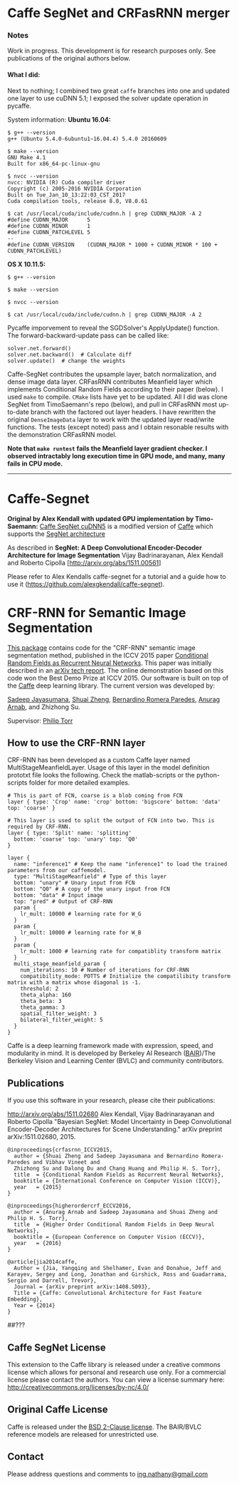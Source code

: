 # Caffe SegNet and CRFasRNN merger

### Notes
Work in progress. This development is for research purposes only. See publications of the original authors below.

#### What I did:
Next to nothing; I combined two great `caffe` branches into one and updated one layer to use cuDNN 5.1; I exposed the solver update operation in pycaffe.


System information:
**Ubuntu 16.04:**
```
$ g++ --version
g++ (Ubuntu 5.4.0-6ubuntu1~16.04.4) 5.4.0 20160609

$ make --version
GNU Make 4.1
Built for x86_64-pc-linux-gnu

$ nvcc --version
nvcc: NVIDIA (R) Cuda compiler driver
Copyright (c) 2005-2016 NVIDIA Corporation
Built on Tue_Jan_10_13:22:03_CST_2017
Cuda compilation tools, release 8.0, V8.0.61

$ cat /usr/local/cuda/include/cudnn.h | grep CUDNN_MAJOR -A 2
#define CUDNN_MAJOR      5
#define CUDNN_MINOR      1
#define CUDNN_PATCHLEVEL 5
--
#define CUDNN_VERSION    (CUDNN_MAJOR * 1000 + CUDNN_MINOR * 100 + CUDNN_PATCHLEVEL)

```

**OS X 10.11.5:**
```
$ g++ --version

$ make --version

$ nvcc --version

$ cat /usr/local/cuda/include/cudnn.h | grep CUDNN_MAJOR -A 2

```

Pycaffe imporvement to reveal the SGDSolver's ApplyUpdate() function. The forward-backward-update pass can be called like:

```
solver.net.forward()  
solver.net.backward()  # Calculate diff
solver.update()  # change the weights
```

Caffe-SegNet contributes the upsample layer, batch normalization, and dense image data layer. CRFasRNN contributes Meanfield layer which implements Conditional Random Fields according to their paper (below). I used `make` to compile. `CMake` lists have yet to be updated. All I did was clone SegNet from TimoSaemann's repo (below), and pull in CRFasRNN most up-to-date branch with the factored out layer headers. I have rewritten the original `DenseImageData` layer to work with the updated layer read/write functions. The tests (except noted) pass and I obtain resonable results with the demonstration CRFasRNN model. 


**Note that `make runtest` fails the Meanfield layer gradient checker. I observed intractably long execution time in GPU mode, and many, many fails in CPU mode.**

--- 
# Caffe-Segnet
**Original by Alex Kendall with updated GPU implementation by Timo-Saemann:**
[Caffe SegNet cuDNN5](https://github.com/TimoSaemann/caffe-segnet-cudnn5) is a modified version of [Caffe](https://github.com/BVLC/caffe) which supports the [SegNet architecture](http://mi.eng.cam.ac.uk/projects/segnet/)

As described in **SegNet: A Deep Convolutional Encoder-Decoder Architecture for Image Segmentation** Vijay Badrinarayanan, Alex Kendall and Roberto Cipolla [http://arxiv.org/abs/1511.00561]

Please refer to Alex Kendalls caffe-segnet for a tutorial and a guide how to use it (https://github.com/alexgkendall/caffe-segnet).

# CRF-RNN for Semantic Image Segmentation
[This package](https://github.com/torrvision/crfasrnn/) contains code for the "CRF-RNN" semantic image segmentation method, published in the ICCV 2015 paper [Conditional Random Fields as Recurrent Neural Networks](http://www.robots.ox.ac.uk/~szheng/papers/CRFasRNN.pdf). This paper was initially described in an [arXiv tech report](http://arxiv.org/abs/1502.03240). The online demonstration based on this code won the Best Demo Prize at ICCV 2015. Our software is built on top of the [Caffe](http://caffe.berkeleyvision.org/) deep learning library. The current version was developed by:

[Sadeep Jayasumana](http://www.robots.ox.ac.uk/~sadeep/),
[Shuai Zheng](http://kylezheng.org/),
[Bernardino Romera Paredes](http://romera-paredes.com/), 
[Anurag Arnab](http://www.robots.ox.ac.uk/~aarnab/),
and
Zhizhong Su.

Supervisor: [Philip Torr](http://www.robots.ox.ac.uk/~tvg/)


## How to use the CRF-RNN layer
CRF-RNN has been developed as a custom Caffe layer named MultiStageMeanfieldLayer. Usage of this layer in the model definition prototxt file looks the following. Check the matlab-scripts or the python-scripts folder for more detailed examples.
```
# This is part of FCN, coarse is a blob coming from FCN
layer { type: 'Crop' name: 'crop' bottom: 'bigscore' bottom: 'data' top: 'coarse' }

# This layer is used to split the output of FCN into two. This is required by CRF-RNN.
layer { type: 'Split' name: 'splitting'
  bottom: 'coarse' top: 'unary' top: 'Q0'
}

layer {
  name: "inference1" # Keep the name "inference1" to load the trained parameters from our caffemodel.
  type: "MultiStageMeanfield" # Type of this layer
  bottom: "unary" # Unary input from FCN
  bottom: "Q0" # A copy of the unary input from FCN
  bottom: "data" # Input image
  top: "pred" # Output of CRF-RNN
  param {
    lr_mult: 10000 # learning rate for W_G
  }
  param {
    lr_mult: 10000 # learning rate for W_B
  }
  param {
    lr_mult: 1000 # learning rate for compatiblity transform matrix
  }
  multi_stage_meanfield_param {
    num_iterations: 10 # Number of iterations for CRF-RNN
    compatibility_mode: POTTS # Initialize the compatilibity transform matrix with a matrix whose diagonal is -1.
    threshold: 2
    theta_alpha: 160
    theta_beta: 3
    theta_gamma: 3
    spatial_filter_weight: 3
    bilateral_filter_weight: 5
  }
}
```


Caffe is a deep learning framework made with expression, speed, and modularity in mind.
It is developed by Berkeley AI Research ([BAIR](http://bair.berkeley.edu))/The Berkeley Vision and Learning Center (BVLC) and community contributors.

## Publications

If you use this software in your research, please cite their publications:

http://arxiv.org/abs/1511.02680
Alex Kendall, Vijay Badrinarayanan and Roberto Cipolla "Bayesian SegNet: Model Uncertainty in Deep Convolutional Encoder-Decoder Architectures for Scene Understanding." arXiv preprint arXiv:1511.02680, 2015.

```
@inproceedings{crfasrnn_ICCV2015,
  author = {Shuai Zheng and Sadeep Jayasumana and Bernardino Romera-Paredes and Vibhav Vineet and
  Zhizhong Su and Dalong Du and Chang Huang and Philip H. S. Torr},
  title  = {Conditional Random Fields as Recurrent Neural Networks},
  booktitle = {International Conference on Computer Vision (ICCV)},
  year   = {2015}
}

@inproceedings{higherordercrf_ECCV2016,
  author = {Anurag Arnab and Sadeep Jayasumana and Shuai Zheng and Philip H. S. Torr},
  title  = {Higher Order Conditional Random Fields in Deep Neural Networks},
  booktitle = {European Conference on Computer Vision (ECCV)},
  year   = {2016}
}

@article{jia2014caffe,
  Author = {Jia, Yangqing and Shelhamer, Evan and Donahue, Jeff and Karayev, Sergey and Long, Jonathan and Girshick, Ross and Guadarrama, Sergio and Darrell, Trevor},
  Journal = {arXiv preprint arXiv:1408.5093},
  Title = {Caffe: Convolutional Architecture for Fast Feature Embedding},
  Year = {2014}
}
```

##???
## Caffe SegNet License
This extension to the Caffe library is released under a creative commons license which allows for personal and research use only. For a commercial license please contact the authors. You can view a license summary here:
http://creativecommons.org/licenses/by-nc/4.0/

## Original Caffe License
Caffe is released under the [BSD 2-Clause license](https://github.com/BVLC/caffe/blob/master/LICENSE).
The BAIR/BVLC reference models are released for unrestricted use.

## Contact
Please address questions and comments to ing.nathany@gmail.com
